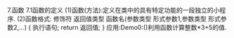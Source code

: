 7.函数
 7.1函数的定义
  (1)函数(方法):定义在类中的具有特定功能的一段独立的小程序.
  (2)函数格式:
  修饰符 返回值类型 函数名(参数类型 形式参数1,参数类型 形式参数2,...)
  {
        执行语句;
        return 返回值;
  }
  应用:Demo0:()利用函数计算整数*3+5的值.
  
